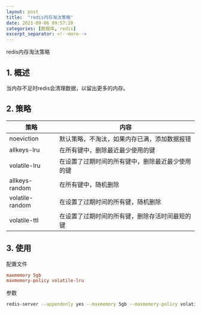 ```yaml
---
layout: post
title:  "redis内存淘汰策略"
date: 2021-09-06 09:57:28
categories: [数据库, redis]
excerpt_separator: <!--more-->
---
```

redis内存淘汰策略
<!--more-->

## 1. 概述
当内存不足时redis会清理数据，以留出更多的内存。

## 2. 策略

|策略|内容|
|---|---|
|noeviction|默认策略，不淘汰，如果内存已满，添加数据报错|
|allkeys-lru|在所有键中，删除最近最少使用的键|
|volatile-lru|在设置了过期时间的所有键中，删除最近最少使用的键|
|allkeys-random| 在所有键中，随机删除|
|volatile-random|在设置了过期时间的所有键，随机删除|
|volatile-ttl|在设置了过期时间的所有键，删除存活时间最短的键|

## 3. 使用

配置文件
```conf
maxmemory 5gb
maxmemory-policy volatile-lru
```

参数
```bash
redis-server --appendonly yes --maxmemory 5gb --maxmemory-policy volatile-lru
```